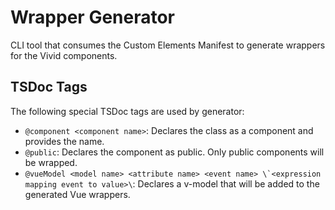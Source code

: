# Wrapper Generator

CLI tool that consumes the Custom Elements Manifest to generate wrappers for the Vivid components.

## TSDoc Tags

The following special TSDoc tags are used by generator:

- `@component <component name>`: Declares the class as a component and provides the name.
- `@public`: Declares the component as public. Only public components will be wrapped.
- `` @vueModel <model name> <attribute name> <event name> \`<expression mapping event to value>\ ``: Declares a v-model that will be added to the generated Vue wrappers.

